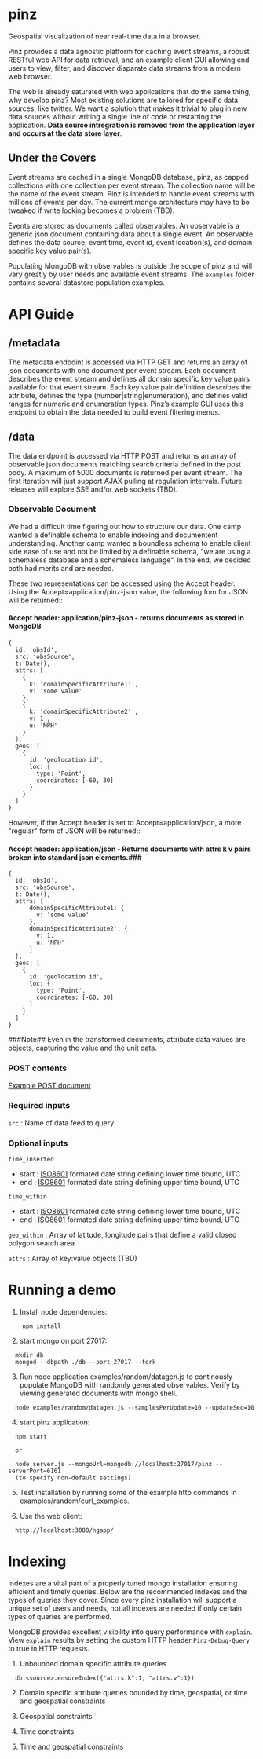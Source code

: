 pinz
====

Geospatial visualization of near real-time data in a browser.

Pinz provides a data agnostic platform for caching event streams, a robust RESTful web API for data retrieval, and an example client GUI allowing end users to view, filter, and discover disparate data streams from a modern web browser. 

The web is already saturated with web applications that do the same thing, why develop pinz? Most existing solutions are tailored for specific data sources, like twitter. We want a solution that makes it trivial to plug in new data sources without writing a single line of code or restarting the application. **Data source intregration is removed from the application layer and occurs at the data store layer**.

Under the Covers
----------------

Event streams are cached in a single MongoDB database, pinz, as capped collections with one collection per event stream. The collection name will be the name of the event stream. Pinz is intended to handle event streams with millions of events per day. The current mongo architecture may have to be tweaked if write locking becomes a problem (TBD). 

Events are stored as documents called observables. An observable is a generic json document containing data about a single event. 
An observable defines the data source, event time, event id, event location(s), and domain specific key value pair(s). 

Populating MongoDB with observables is outside the scope of pinz and will vary greatly by user needs and available event streams. The `examples` folder contains several datastore population examples.

API Guide
=========

/metadata
---------

The metadata endpoint is accessed via HTTP GET and returns an array of json documents with one document per event stream. Each document describes the event stream and defines all domain specific key value pairs available for that event stream. Each key value pair definition describes the attribute, defines the type (number|string|enumeration), and defines valid ranges for numeric and enumeration types. Pinz’s example GUI uses this endpoint to obtain the data needed to build event filtering menus.

/data
-----

The data endpoint is accessed via HTTP POST and returns an array of observable json documents matching search criteria defined in the post body. A maximum of 5000 documents is returned per event stream. The first iteration will just support AJAX pulling at regulation intervals. Future releases will explore SSE and/or web sockets (TBD).

### Observable Document

We had a difficult time figuring out how to structure our data. One camp wanted a definable schema to enable indexing and documentent understanding.
Another camp wanted a boundless schema to enable client side ease of use and not be limited by a definable schema, "we are using a schemaless database and a schemaless language". In the end, we decided both had merits and are needed.

These two representations can be accessed using the Accept header.  Using the Accept=application/pinz-json value, the following fom for JSON will be returned::

#### Accept header: application/pinz-json - returns documents as stored in MongoDB ###

```
{
  id: 'obsId',
  src: 'obsSource',
  t: Date(),
  attrs: [
    {
      k: 'domainSpecificAttribute1' ,
      v: 'some value'
    },
    {
      k: 'domainSpecificAttribute2' ,
      v: 1 ,
      u: 'MPH'
    }
  ],
  geos: [
    {
      id: 'geolocation id',
      loc: {
        type: 'Point',
        coordinates: [-60, 30]
      }
    }
  ]
}
```


However, if the Accept header is set to Accept=application/json, a more "regular" form of JSON will be returned::

#### Accept header: application/json - Returns documents with attrs k v pairs broken into standard json elements.###

```
{
  id: 'obsId',
  src: 'obsSource',
  t: Date(),
  attrs: {
      domainSpecificAttribute1: {
        v: 'some value'
      },
      domainSpecificAttribute2': {
        v: 1,
        u: 'MPH'
      }
  },
  geos: [
    {
      id: 'geolocation id',
      loc: {
        type: 'Point',
        coordinates: [-60, 30]
      }
    }
  ]
}
```

###Note## Even in the transformed decuments, attribute data values are objects, capturing the value and the unit data.

### POST contents

[Example POST document](https://raw.github.com/integrityapplications/pinz/master/examples/random/curl_examples/data/postExample.json)

### Required inputs
`src` :	Name of data feed to query

### Optional inputs
`time_inserted`
* start : [ISO8601](http://en.wikipedia.org/wiki/ISO_8601) formated date string defining lower time bound, UTC
* end : [ISO8601](http://en.wikipedia.org/wiki/ISO_8601) formated date string defining upper time bound, UTC

`time_within`
 * start : [ISO8601](http://en.wikipedia.org/wiki/ISO_8601) formated date string defining lower time bound, UTC
 * end : [ISO8601](http://en.wikipedia.org/wiki/ISO_8601) formated date string defining upper time bound, UTC

`geo_within` : Array of latitude, longitude pairs that define a valid closed polygon search area

`attrs` : Array of key:value objects (TBD)

Running a demo
==============

1. Install node dependencies:

  ```
      npm install
  ```

2. start mongo on port 27017:

  ```
	mkdir db
	mongod --dbpath ./db --port 27017 --fork
  ```

3. Run node application examples/random/datagen.js to continously populate MongoDB with randomly generated observables. Verify by viewing generated documents with mongo shell.

  ```
    node examples/random/datagen.js --samplesPerUpdate=10 --updateSec=10
  ```

4. start pinz application:

  ```
    npm start 

    or

    node server.js --mongoUrl=mongodb://localhost:27017/pinz --serverPort=6161
    (to specify non-default settings)
  ```

5. Test installation by running some of the example http commands in examples/random/curl_examples.

6. Use the web client:

  ```
    http://localhost:3000/ngapp/
  ```

Indexing
========
Indexes are a vital part of a properly tuned mongo installation ensuring efficient and timely queries. Below are the recommended indexes and the types of queries they cover. Since every pinz installation will support a unique set of users and needs, not all indexes are needed if only certain types of queries are performed.

MongoDB provides excellent visibility into query performance with `explain`. View `explain` results by setting the custom HTTP header `Pinz-Debug-Query` to true in HTTP requests.

1. Unbounded domain specific attribute queries

  ```
    db.<source>.ensureIndex({"attrs.k":1, "attrs.v":1})
  ```

2. Domain specific attribute queries bounded by time, geospatial, or time and geospatial constraints

3. Geospatial constraints

4. Time constraints

5. Time and geospatial constraints



